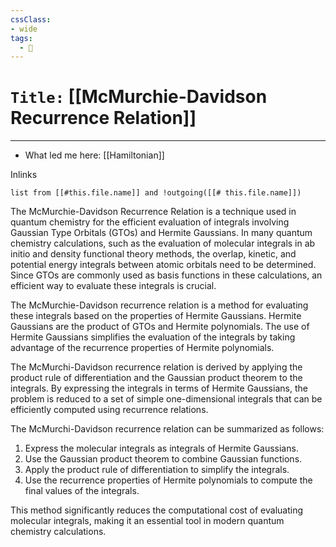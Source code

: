 ```yaml
---
cssClass:
- wide
tags:
  - 🧪
---
```


# `Title:` [[McMurchie-Davidson Recurrence Relation]]
--- 

- What led me here: [[Hamiltonian]]

Inlinks
```dataview 
list from [[#this.file.name]] and !outgoing([[# this.file.name]]) 
```

The McMurchie-Davidson Recurrence Relation is a technique used in quantum chemistry for the efficient evaluation of integrals involving Gaussian Type Orbitals (GTOs) and Hermite Gaussians. In many quantum chemistry calculations, such as the evaluation of molecular integrals in ab initio and density functional theory methods, the overlap, kinetic, and potential energy integrals between atomic orbitals need to be determined. Since GTOs are commonly used as basis functions in these calculations, an efficient way to evaluate these integrals is crucial.

The McMurchie-Davidson recurrence relation is a method for evaluating these integrals based on the properties of Hermite Gaussians. Hermite Gaussians are the product of GTOs and Hermite polynomials. The use of Hermite Gaussians simplifies the evaluation of the integrals by taking advantage of the recurrence properties of Hermite polynomials.

The McMurchi-Davidson recurrence relation is derived by applying the product rule of differentiation and the Gaussian product theorem to the integrals. By expressing the integrals in terms of Hermite Gaussians, the problem is reduced to a set of simple one-dimensional integrals that can be efficiently computed using recurrence relations.

The McMurchi-Davidson recurrence relation can be summarized as follows:

1. Express the molecular integrals as integrals of Hermite Gaussians.
2. Use the Gaussian product theorem to combine Gaussian functions.
3. Apply the product rule of differentiation to simplify the integrals.
4. Use the recurrence properties of Hermite polynomials to compute the final values of the integrals.

This method significantly reduces the computational cost of evaluating molecular integrals, making it an essential tool in modern quantum chemistry calculations.